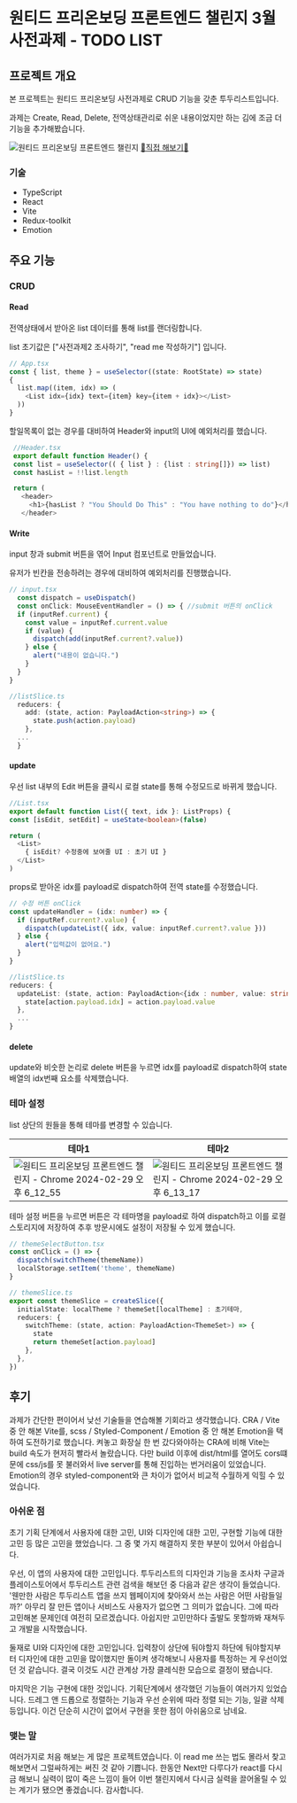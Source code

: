 # 원티드 프리온보딩 프론트엔드 챌린지 3월 사전과제 - TODO LIST
## 프로젝트 개요
본 프로젝트는 원티드 프리온보딩 사전과제로 CRUD 기능을 갖춘 투두리스트입니다.

과제는 Create, Read, Delete, 전역상태관리로 쉬운 내용이었지만 하는 김에 조금 더 기능을 추가해봤습니다.

![원티드 프리온보딩 프론트엔드 챌린지](https://github.com/KimPra2989/wanted-pre-onboarding-frontend-challenge-19/assets/106394183/3c8a2e3a-14a3-40a0-bd62-1120c5587a0d)
[:chicken:직접 해보기:chicken:](https://kimpra2989.github.io/wanted-pre-onboarding-frontend-challenge-19/)
### 기술
- TypeScript
- React
- Vite
- Redux-toolkit
- Emotion



## 주요 기능
### CRUD
  #### Read
  전역상태에서 받아온 list 데이터를 통해 list를 랜더링합니다.
  
  list 초기값은 ["사전과제2 조사하기", "read me 작성하기"] 입니다.
  ```ts
  // App.tsx
  const { list, theme } = useSelector((state: RootState) => state)
  {
    list.map((item, idx) => (
      <List idx={idx} text={item} key={item + idx}></List>
    ))
  }
 ```

  할일목록이 없는 경우를 대비하여 Header와 input의 UI에 예외처리를 했습니다.
 ```ts
  //Header.tsx
  export default function Header() {
  const list = useSelector(( { list } : {list : string[]}) => list)
  const hasList = !!list.length

  return (
    <header>
      <h1>{hasList ? "You Should Do This" : "You have nothing to do"}</h1>
    </header>

  ```
  #### Write
  input 창과 submit 버튼을 엮어 Input 컴포넌트로 만들었습니다.
  
  유저가 빈칸을 전송하려는 경우에 대비하여 예외처리를 진행했습니다.
  
  ```ts
  // input.tsx
    const dispatch = useDispatch()
    const onClick: MouseEventHandler = () => { //submit 버튼의 onClick
    if (inputRef.current) {
      const value = inputRef.current.value
      if (value) {
        dispatch(add(inputRef.current?.value))
      } else {
        alert("내용이 없습니다.")
      }
    }
  }

  //listSlice.ts
    reducers: {
      add: (state, action: PayloadAction<string>) => {
        state.push(action.payload)
      },
    ...
    }
  
  ```
  #### update
  우선 list 내부의 Edit 버튼을 클릭시 로컬 state를 통해 수정모드로 바뀌게 했습니다.
```ts
//List.tsx
export default function List({ text, idx }: ListProps) {
const [isEdit, setEdit] = useState<boolean>(false)

return (
  <List>
    { isEdit? 수정중에 보여줄 UI : 초기 UI }
  </List>
)
```

  props로 받아온 idx를 payload로 dispatch하여 전역 state를 수정했습니다.
  
 ```ts
 // 수정 버튼 onClick
 const updateHandler = (idx: number) => {
   if (inputRef.current?.value) {
     dispatch(updateList({ idx, value: inputRef.current?.value }))
   } else {
     alert("입력값이 없어요.")
   }
 }

 //listSlice.ts
 reducers: {
   updateList: (state, action: PayloadAction<{idx : number, value: string}>) => {
     state[action.payload.idx] = action.payload.value
   },
   ...
 }
 ```
  
  #### delete
  update와 비숫한 논리로 delete 버튼을 누르면 idx를 payload로 dispatch하여 state 배열의 idx번째 요소를 삭제했습니다.

  ### 테마 설정
  list 상단의 원들을 통해 테마를 변경할 수 있습니다.
  
  |테마1|테마2|
  |--|--|
  |![원티드 프리온보딩 프론트엔드 챌린지 - Chrome 2024-02-29 오후 6_12_55](https://github.com/KimPra2989/wanted-pre-onboarding-frontend-challenge-19/assets/106394183/7d67d4f5-757f-486b-9fe2-9f615871d65b)|![원티드 프리온보딩 프론트엔드 챌린지 - Chrome 2024-02-29 오후 6_13_17](https://github.com/KimPra2989/wanted-pre-onboarding-frontend-challenge-19/assets/106394183/e596335d-f863-4ef4-ab05-d56b7897d7c1)|
  
  테마 설정 버튼을 누르면 버튼은 각 테마명을 payload로 하여 dispatch하고 이를 로컬 스토리지에 저장하여 추후 방문시에도 설정이 저장될 수 있게 했습니다.
  ```ts
  // themeSelectButton.tsx
  const onClick = () => {
    dispatch(switchTheme(themeName))
    localStorage.setItem('theme', themeName)
  }

  // themeSlice.ts
  export const themeSlice = createSlice({
    initialState: localTheme ? themeSet[localTheme] : 초기테마,
    reducers: {
      switchTheme: (state, action: PayloadAction<ThemeSet>) => {
        state
        return themeSet[action.payload]
      },
    },
  })
```

## 후기
과제가 간단한 편이어서 낮선 기술들을 연습해볼 기회라고 생각했습니다. CRA / Vite 중 안 해본 Vite를, scss / Styled-Component / Emotion 중 안 해본 Emotion을 택하여 도전하기로 했습니다. 켜놓고 화장실 한 번 갔다와야하는 CRA에 비해 Vite는 build 속도가 현저히 빨라서 놀랐습니다. 다만 build 이후에 dist/html를 열어도 cors떄문에 css/js를 못 불러와서 live server를 통해 진입하는 번거러움이 있었습니다. Emotion의 경우 styled-component와 큰 차이가 없어서 비교적 수월하게 익힐 수 있었습니다. 

### 아쉬운 점
초기 기획 단계에서 사용자에 대한 고민, UI와 디자인에 대한 고민, 구현할 기능에 대한 고민 등 많은 고민을 했었습니다. 그 중 몇 가지 해결하지 못한 부분이 있어서 아쉽습니다.

우선, 이 앱의 사용자에 대한 고민입니다. 투두리스트의 디자인과 기능을 조사차 구글과 플레이스토어에서 투두리스트 관련 검색을 해보던 중 다음과 같은 생각이 들었습니다. '웬만한 사람은 투두리스트 앱을 쓰지 웹페이지에 찾아와서 쓰는 사람은 어떤 사람들일까?' 아무리 잘 만든 앱이나 서비스도 사용자가 없으면 그 의미가 없습니다. 그에 따라 고민해본 문제인데 여전히 모르겠습니다. 아쉽지만 고민만하다 출발도 못할까봐 재쳐두고 개발을 시작했습니다.

둘재로 UI와 디자인에 대한 고민입니다. 입력창이 상단에 둬야할지 하단에 둬야할지부터 디자인에 대한 고민을 많이했지만 돌이켜 생각해보니 사용자를 특정하는 게 우선이었던 것 같습니다. 결국 이것도 시간 관계상 가장 클레식한 모습으로 결정이 됐습니다.

마지막은 기능 구현에 대한 것입니다. 기획단계에서 생각했던 기능들이 여러가지 있었습니다. 드레그 앤 드롭으로 정렬하는 기능과 우선 순위에 따라 정렬 되는 기능, 일괄 삭제 등입니다. 이건 단순히 시간이 없어서 구현을 못한 점이 아쉬움으로 남네요.

### 맺는 말
여러가지로 처음 해보는 게 많은 프로젝트였습니다. 이 read me 쓰는 법도 몰라서 찾고 해보면서 그럴싸하게는 써진 것 같아 기쁩니다. 한동안 Next만 다루다가 react를 다시금 해보니 실력이 많이 죽은 느낌이 들어 이번 챌린지에서 다시금 실력을 끌어올릴 수 있는 계기가 됐으면 좋겠습니다. 감사합니다. 

